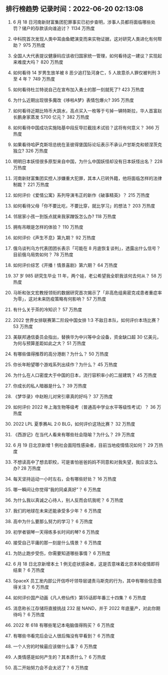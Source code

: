 
## 排行榜趋势 记录时间：2022-06-20 02:13:08
  
  1. 6 月 18 日河南新财富集团犯罪事实已初步查明，涉事人员都将面临哪些处罚？储户的存款该向谁追讨？ 1134 万热度
    
  2. 中科院首次发现人类中耳由鱼鳃演变而来实物证据，这对研究人类进化有何帮助？ 975 万热度
    
  3. 全国人大代表提议健康码应该收归国家统一管理，如何看待这一建议？实现起来难度大吗？ 820 万热度
    
  4. 如何看待 14 岁男生放羊被 8 恶少追打坠河身亡，5 人故意杀人罪仅被判刑 3 至 4 年？ 749 万热度
    
  5. 如何看待杜兰特说自己在宣布加入勇士的那一刻就死了? 423 万热度
    
  6. 为什么近期出现很多魔改《哆啦A梦》表情包爆火? 395 万热度
    
  7. 如何看待近期比特币大跳水，高点买入一枚等于亏掉一辆特斯拉，华人首富赵长鹏身家蒸发 5700 亿元？ 382 万热度
    
  8. 如何看待中国成功实施陆基中段反导拦截技术试验？这将有何意义？ 366 万热度
    
  9. 如果看待哈萨克斯坦总统在圣彼得堡国际论坛表示不承认卢甘斯克和顿涅茨克独立? 326 万热度
    
  10. 明明日本妖怪很多原型来自中国，为什么中国妖怪却没有日本妖怪出名？ 228 万热度
    
  11. 河南新财富集团实控人涉嫌重大犯罪，其本人已转外籍，他将面临怎样的法律制裁？ 221 万热度
    
  12. 如何评价《爱情公寓》系列导演韦正的新作《破事精英》？ 215 万热度
    
  13. 如何看待父母「你不要比吃，不要比穿，就比学习」的想法？ 203 万热度
    
  14. 邻居家小孩一到饭点就来我家蹭饭怎么办? 118 万热度
    
  15. 拥有吊眼是怎样的体验？ 110 万热度
    
  16. 如何评价《声生不息》第九期？ 92 万热度
    
  17. 俄乌谈判乌方代表团团长表示「可能在 8 月底恢复谈判」，透露出什么信号？目前俄乌局势如何？ 78 万热度
    
  18. 如何评价综艺《开播！情景喜剧》第六期？ 64 万热度
    
  19. 37 岁 985 研究生毕业 11 年，两个娃，老公希望我全职我该何去何从？ 58 万热度
    
  20. 马昕和张文宏教授领衔的数据研究首次揭示了「非高危组奥密克戎患者重症率为零」，这对未来防疫策略有何影响？ 57 万热度
    
  21. 有什么关于茶的冷知识？ 57 万热度
    
  22. 2022 世界女排联赛第二阶段中国女排 1:3 不敌日本队，如何评价本场比赛？ 53 万热度
    
  23. 美联邦通信委员会指出，替换华为中兴等中企设备，资金缺口超 30 亿美元，为何与预算差距如此之大？ 51 万热度
    
  24. 有哪些值得推荐的高分港剧？为什么？ 50 万热度
    
  25. 你长年盼望哪个游戏系列出续作？为什么？ 45 万热度
    
  26. 为什么在人口密度大于中国的日本，流行容积率小的二层建筑？ 45 万热度
    
  27. 你成长的私人暗器是什么？ 39 万热度
    
  28. 《梦华录》中赵盼儿对宋引章真的好吗？ 37 万热度
    
  29. 如何评价 2022 年上海生物等级考（普通高中学业水平等级性考试）？ 36 万热度
    
  30. 2022 LPL 夏季赛AL 2:0 BLG，如何评价这场比赛？ 32 万热度
    
  31. 《西游记》在当代人看来有哪些社会隐喻？为什么？ 29 万热度
    
  32. 6 月 19 日北京新增 1 例社会面阳性感染者，目前当地疫情情况如何？ 29 万热度
    
  33. 不想读高中了想去职校，可是害怕爸爸妈妈不同意和对我失望，我应该怎么办? 28 万热度
    
  34. 每天坚持运动一小时左右，会有哪些好处？ 16 万热度
    
  35. 哪一瞬间让你觉得“我的同桌真好”？ 6 万热度
    
  36. 为什么我以真诚之心待人，别人反而会坑我呢？ 6 万热度
    
  37. 我们的地球在未来还能承受多少年？ 6 万热度
    
  38. 高中为什么要那么努力的学习？ 6 万热度
    
  39. 初学者钢琴一天得练多长时间的琴? 6 万热度
    
  40. 接受自己平庸的那一刻是什么情景？ 6 万热度
    
  41. 为防止跑步受伤，你需要知道哪些事情？ 6 万热度
    
  42. 6 月 18 日北京新增本土 1 例无症状感染者，这是否意味着北京本轮疫情即将结束？ 6 万热度
    
  43. SpaceX 员工发内部公开信呼吁领导层谴责马斯克的行为，其中有哪些信息值得关注？ 6 万热度
    
  44. 如何评价国产动画《凡人修仙传》第55话即年番三十四集？ 6 万热度
    
  45. 消息称长江存储将直接挑战 232 层 NAND，并于 2022 年底量产，对此你期待吗？ 6 万热度
    
  46. 2022 年 618 有哪些笔记本电脑值得购买？ 6 万热度
    
  47. 有哪些书看完后会让人很后悔没有早看到？ 6 万热度
    
  48. 一个人穷的时候最应该做什么事？ 6 万热度
    
  49. 人类情感是如何产生的？其本质什么？ 6 万热度
    
  50. 高二开始努力会不会太迟了？ 6 万热度
    